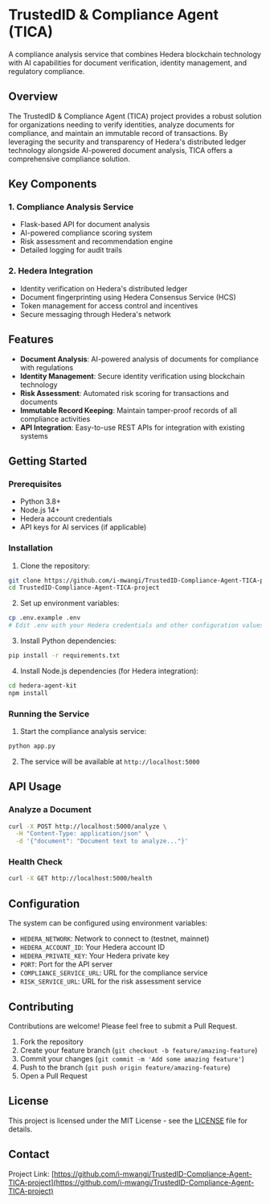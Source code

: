 # TrustedID & Compliance Agent (TICA)

A compliance analysis service that combines Hedera blockchain technology with AI capabilities for document verification, identity management, and regulatory compliance.

## Overview

The TrustedID & Compliance Agent (TICA) project provides a robust solution for organizations needing to verify identities, analyze documents for compliance, and maintain an immutable record of transactions. By leveraging the security and transparency of Hedera's distributed ledger technology alongside AI-powered document analysis, TICA offers a comprehensive compliance solution.

## Key Components

### 1. Compliance Analysis Service
- Flask-based API for document analysis
- AI-powered compliance scoring system
- Risk assessment and recommendation engine
- Detailed logging for audit trails

### 2. Hedera Integration
- Identity verification on Hedera's distributed ledger
- Document fingerprinting using Hedera Consensus Service (HCS)
- Token management for access control and incentives
- Secure messaging through Hedera's network

## Features

- **Document Analysis**: AI-powered analysis of documents for compliance with regulations
- **Identity Management**: Secure identity verification using blockchain technology
- **Risk Assessment**: Automated risk scoring for transactions and documents
- **Immutable Record Keeping**: Maintain tamper-proof records of all compliance activities
- **API Integration**: Easy-to-use REST APIs for integration with existing systems

## Getting Started

### Prerequisites
- Python 3.8+
- Node.js 14+
- Hedera account credentials
- API keys for AI services (if applicable)

### Installation

1. Clone the repository:
```bash
git clone https://github.com/i-mwangi/TrustedID-Compliance-Agent-TICA-project.git
cd TrustedID-Compliance-Agent-TICA-project
```

2. Set up environment variables:
```bash
cp .env.example .env
# Edit .env with your Hedera credentials and other configuration values
```

3. Install Python dependencies:
```bash
pip install -r requirements.txt
```

4. Install Node.js dependencies (for Hedera integration):
```bash
cd hedera-agent-kit
npm install
```

### Running the Service

1. Start the compliance analysis service:
```bash
python app.py
```

2. The service will be available at `http://localhost:5000`

## API Usage

### Analyze a Document
```bash
curl -X POST http://localhost:5000/analyze \
  -H "Content-Type: application/json" \
  -d '{"document": "Document text to analyze..."}'
```

### Health Check
```bash
curl -X GET http://localhost:5000/health
```

## Configuration

The system can be configured using environment variables:

- `HEDERA_NETWORK`: Network to connect to (testnet, mainnet)
- `HEDERA_ACCOUNT_ID`: Your Hedera account ID
- `HEDERA_PRIVATE_KEY`: Your Hedera private key
- `PORT`: Port for the API server
- `COMPLIANCE_SERVICE_URL`: URL for the compliance service
- `RISK_SERVICE_URL`: URL for the risk assessment service

## Contributing

Contributions are welcome! Please feel free to submit a Pull Request.

1. Fork the repository
2. Create your feature branch (`git checkout -b feature/amazing-feature`)
3. Commit your changes (`git commit -m 'Add some amazing feature'`)
4. Push to the branch (`git push origin feature/amazing-feature`)
5. Open a Pull Request

## License

This project is licensed under the MIT License - see the [LICENSE](LICENSE) file for details.

## Contact

Project Link: [https://github.com/i-mwangi/TrustedID-Compliance-Agent-TICA-project](https://github.com/i-mwangi/TrustedID-Compliance-Agent-TICA-project) 